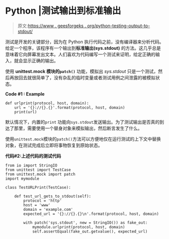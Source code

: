 # Python |测试输出到标准输出

> 原文:[https://www . geesforgeks . org/python-testing-output-to-stdout/](https://www.geeksforgeeks.org/python-testing-output-to-stdout/)

测试是开发的关键部分，因为在 Python 执行代码之前，没有编译器来分析代码。
给定一个程序，该程序有一个输出到**标准输出(sys.stdout)** 的方法。这几乎总是意味着它向屏幕发出文本。人们喜欢为代码编写一个测试来证明，给定正确的输入，就会显示正确的输出。

使用 **unittest.mock 模块的`patch()`** 功能，模拟出 *sys.stdout* 只是一个测试，然后再放回去就很简单了，没有杂乱的临时变量或者测试用例之间泄露的被模拟状态。

**Code #1 : Example**

```
def urlprint(protocol, host, domain):
    url = '{}://{}.{}'.format(protocol, host, domain)
    print(url)
```

默认情况下，内置的`print` 功能向`sys.stdout`发送输出。为了测试输出是否真的到达了那里，需要使用一个替身对象来模拟输出，然后断言发生了什么。

使用`unittest.mock`模块的`patch()`方法可以方便地仅在运行测试的上下文中替换对象，在测试完成后立即将事物恢复到原始状态。

**代码#2:上述代码的测试代码**

```
from io import StringIO
from unittest import TestCase
from unittest.mock import patch
import mymodule

class TestURLPrint(TestCase):

    def test_url_gets_to_stdout(self):
        protocol = 'http'
        host = 'www'
        domain = 'example.com'
        expected_url = '{}://{}.{}\n'.format(protocol, host, domain)

        with patch('sys.stdout', new = StringIO()) as fake_out:
            mymodule.urlprint(protocol, host, domain)
            self.assertEqual(fake_out.getvalue(), expected_url)
```